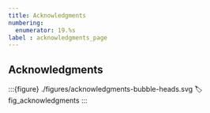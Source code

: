 ```yaml
---
title: Acknowledgments
numbering:
  enumerator: 19.%s
label : acknowledgments_page
---
```


## Acknowledgments

:::{figure} ./figures/acknowledgments-bubble-heads.svg
:label: fig_acknowledgments
:::
